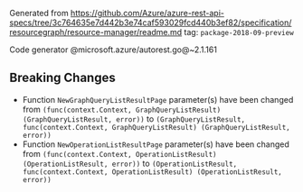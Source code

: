 Generated from https://github.com/Azure/azure-rest-api-specs/tree/3c764635e7d442b3e74caf593029fcd440b3ef82/specification/resourcegraph/resource-manager/readme.md tag: `package-2018-09-preview`

Code generator @microsoft.azure/autorest.go@~2.1.161

## Breaking Changes

- Function `NewGraphQueryListResultPage` parameter(s) have been changed from `(func(context.Context, GraphQueryListResult) (GraphQueryListResult, error))` to `(GraphQueryListResult, func(context.Context, GraphQueryListResult) (GraphQueryListResult, error))`
- Function `NewOperationListResultPage` parameter(s) have been changed from `(func(context.Context, OperationListResult) (OperationListResult, error))` to `(OperationListResult, func(context.Context, OperationListResult) (OperationListResult, error))`
